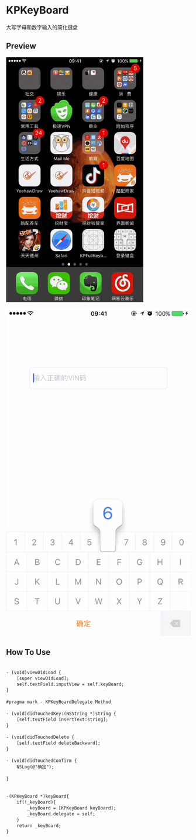 # KPKeyBoard
大写字母和数字输入的简化键盘

## Preview

![image](https://github.com/lyleLH/KPKeyBoard/blob/master/2017-06-07%2017_57_45.gif)


![高清静态大图](https://github.com/lyleLH/KPKeyBoard/blob/master/vlcsnap-2017-06-07-13h53m45s716.png)
## How To Use

```

- (void)viewDidLoad {
    [super viewDidLoad];
    self.textField.inputView = self.keyBoard;
}

#pragma mark - KPKeyBoardDelegate Method

- (void)didTouchedKey:(NSString *)string {
    [self.textField insertText:string];
}

- (void)didTouchedDelete {
    [self.textField deleteBackward];
}

- (void)didTouchedConfirm {
    NSLog(@"确定");
    
}


-(KPKeyBoard *)keyBoard{
    if(!_keyBoard){
        _keyBoard = [KPKeyBoard keyBoard];
        _keyBoard.delegate = self;
    }
    return _keyBoard;
}

```

